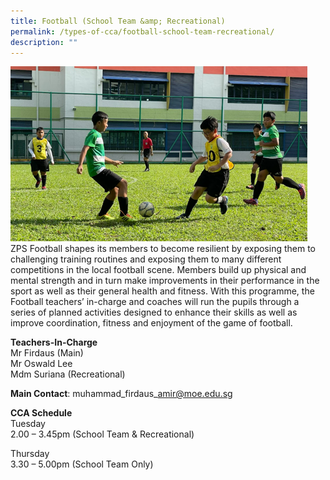 ```yaml
---
title: Football (School Team &amp; Recreational)
permalink: /types-of-cca/football-school-team-recreational/
description: ""
---
```

![](/images/2023-cca-football.png)
ZPS Football shapes its members to become resilient by exposing them to challenging training routines and exposing them to many different competitions in the local football scene. Members build up physical and mental strength and in turn make improvements in their performance in the sport as well as their general health and fitness. With this programme, the Football teachers’ in-charge and coaches will run the pupils through a series of planned activities designed to enhance their skills as well as improve coordination, fitness and enjoyment of the game of football.

**Teachers-In-Charge**
<br>Mr Firdaus (Main)
<br>Mr Oswald Lee
<br>Mdm Suriana (Recreational)

**Main Contact**: muhammad\_firdaus\_amir@moe.edu.sg

**CCA Schedule**
<br>Tuesday
<br>2.00 – 3.45pm (School Team &amp; Recreational)

Thursday
<br>3.30 – 5.00pm (School Team Only)
